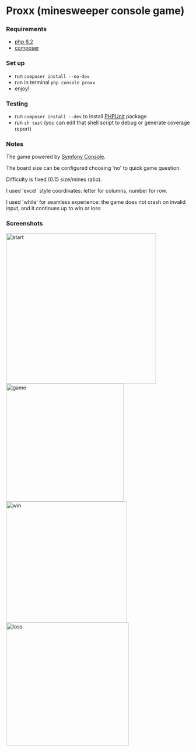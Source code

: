 # Proxx (minesweeper console game)

### Requirements

- [php 8.2](https://www.php.net/releases/8.2/en.php)
- [composer](https://getcomposer.org)

### Set up

- run `composer install --no-dev`
- run in terminal `php console proxx`
- enjoy!

### Testing

- run `composer install --dev` to install [PHPUnit](https://phpunit.de/) package
- run `sh test` (you can edit that shell script to debug or generate coverage report)


### Notes
The game powered by [Symfony Console](https://symfony.com/doc/current/components/console.html).

The board size can be configured choosing 'no' to quick game question.

Difficulty is fixed (0.15 size/mines ratio).

I used 'excel' style coordinates: letter for columns, number for row.

I used 'while' for seamless experience: the game does not crash on invalid input, and it continues up to win or loss

### Screenshots
<img width="411" alt="start" src="https://user-images.githubusercontent.com/5259532/209481770-69f510e5-ea38-48af-b32a-dfeb34f4cc58.png">
<img width="322" alt="game" src="https://user-images.githubusercontent.com/5259532/209481772-b160badd-c7d8-4096-9c04-097a067f7fbc.png">
<img width="331" alt="win" src="https://user-images.githubusercontent.com/5259532/209481775-7e7808a4-59fe-4b0f-a489-49384a8b63b9.png">
<img width="336" alt="loss" src="https://user-images.githubusercontent.com/5259532/209481776-2c7c91ce-5dd5-415b-9273-c6a55726eed4.png">
